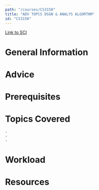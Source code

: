 ```yaml
---
path: "/courses/CS3150"
title: "ADV TOPCS DSGN & ANALYS ALGORTHM"
id: "CS3150"
---
```

[Link to SCI]("http://courses.sci.pitt.edu/courses/courses/view/CS-3150")

# General Information

# Advice


# Prerequisites
<!-- PREREQ_REPLACEMENT (Do not remove) -->

<!-- END PREREQ_REPLACEMENT (Do not remove) -->
# Topics Covered
	- 
	-
	-
# Workload

<!-- TESTIMONIALS
# Testimonials
This gets replaced with Gatsby, its
data comes from Google Sheets for easier
editing!
-->

# Resources
